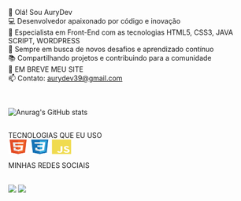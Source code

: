 👋 Olá! Sou AuryDev<br>
💻 Desenvolvedor apaixonado por código e inovação<br>
🌟 Especialista em Front-End com as tecnologias HTML5, CSS3, JAVA SCRIPT, WORDPRESS<br>
🚀 Sempre em busca de novos desafios e aprendizado contínuo<br>
📚 Compartilhando projetos e contribuindo para a comunidade<br>
🔗 EM BREVE MEU SITE<br>
📫 Contato: aurydev39@gmail.com<br><br>
##
![Anurag's GitHub stats](https://github-readme-stats.vercel.app/api?username=AuryDev&show_icons=true&bg_color=00000000)
##
TECNOLOGIAS QUE EU USO<BR>
<img align="center" alt="Rafa-HTML" height="30" width="40" src="https://raw.githubusercontent.com/devicons/devicon/master/icons/html5/html5-original.svg">
<img align="center" alt="Rafa-CSS" height="30" width="40" src="https://raw.githubusercontent.com/devicons/devicon/master/icons/css3/css3-original.svg">
<img align="center" alt="Rafa-Js" height="30" width="40" src="https://raw.githubusercontent.com/devicons/devicon/master/icons/javascript/javascript-plain.svg">
</div>

MINHAS REDES SOCIAIS
<div style="display: inline_block"><br>
<a href="[https://instagram.com/rafaballerini](https://www.instagram.com/aury.dev?igsh=MXY3ajh2OGlxam44Mg==)" target="_blank"><img src="https://img.shields.io/badge/-Instagram-%23E4405F?style=for-the-badge&logo=instagram&logoColor=white" target="_blank"></a>
<a href="[https://www.linkedin.com/in/rafaella-ballerini-45875016a](https://www.linkedin.com/in/aurydev/)" target="_blank"><img src="https://img.shields.io/badge/-LinkedIn-%230077B5?style=for-the-badge&logo=linkedin&logoColor=white" target="_blank"></a> 
<div> 
